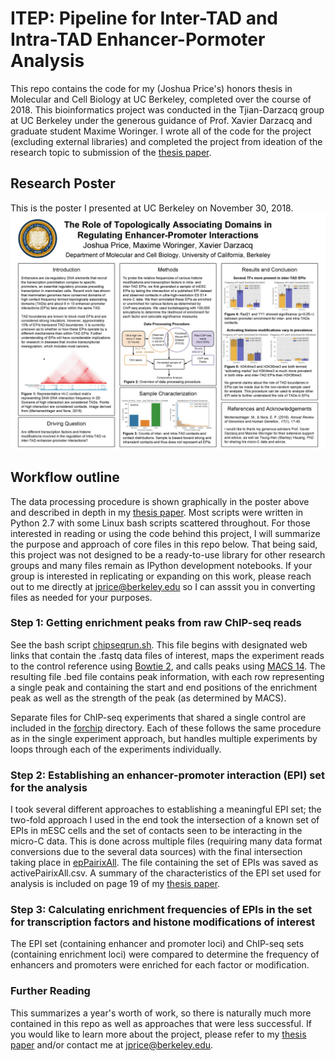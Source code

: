 # ITEP: Pipeline for Inter-TAD and Intra-TAD Enhancer-Pormoter Analysis
This repo contains the code for my (Joshua Price's) honors thesis in Molecular and Cell Biology at UC Berkeley, completed over the course of 2018. This bioinformatics project was conducted in the Tjian-Darzacq group at UC Berkeley under the generous guidance of Prof. Xavier Darzacq and graduate student Maxime Woringer. I wrote all of the code for the project (excluding external libraries) and completed the project from ideation of the research topic to submission of the [thesis paper](thesis.pdf).

## Research Poster
This is the poster I presented at UC Berkeley on November 30, 2018.
![Alt text](poster.jpg?raw=true "ITEP Poster")

## Workflow outline
The data processing procedure is shown graphically in the poster above and described in depth in my [thesis paper](thesis.pdf). Most scripts were written in Python 2.7 with some Linux bash scripts scattered  throughout. For those interested in reading or using the code behind this project, I will summarize the purpose and approach of core files in this repo below. That being said, this project was not designed to be a ready-to-use library for other research groups and many files remain as IPython development notebooks. If your group is interested in replicating or expanding on this work, please reach out to me directly at jprice@berkeley.edu so I can asssit you in converting files as needed for your purposes.

### Step 1: Getting enrichment peaks from raw ChIP-seq reads
See the bash script [chipseqrun.sh](chipseq/chipseqrun.sh). This file begins with designated web links that contain the .fastq data files of interest, maps the experiment reads to the control reference using [Bowtie 2](http://bowtie-bio.sourceforge.net/bowtie2/index.shtml), and calls peaks using [MACS 14](http://liulab.dfci.harvard.edu/MACS/00README.html). The resulting file .bed file contains peak information, with each row representing a single peak and containing the start and end positions of the enrichment peak as well as the strength of the peak (as determined by MACS). 

Separate files for ChIP-seq experiments that shared a single control are included in the [forchip](chipseq/forchip) directory. Each of these follows the same procedure as in the single experiment approach, but handles multiple experiments by loops through each of the experiments individually.

### Step 2: Establishing an enhancer-promoter interaction (EPI) set for the analysis
I took several different approaches to establishing a meaningful EPI set; the two-fold approach I used in the end took the intersection of a known set of EPIs in mESC cells and the set of contacts seen to be interacting in the micro-C data. This is done across multiple files (requiring many data format conversions due to the several data sources) with the final intersection taking place in [epPairixAll](freq/epPairixAll.ipynb). The file containing the set of EPIs was saved as activePairixAll.csv. A summary of the characteristics of the EPI set used for analysis is included on page 19 of my [thesis paper](thesis.pdf). 

### Step 3: Calculating enrichment frequencies of EPIs in the set for transcription factors and histone modifications of interest
The EPI set (containing enhancer and promoter loci) and ChIP-seq sets (containing enrichment loci) were compared to determine the frequency of enhancers and promoters were enriched for each factor or modification. 

### Further Reading
This summarizes a year's worth of work, so there is naturally much more contained in this repo as well as approaches that were less successful. If you would like to learn more about the project, please refer to my [thesis paper](thesis.pdf) and/or contact me at jprice@berkeley.edu.
